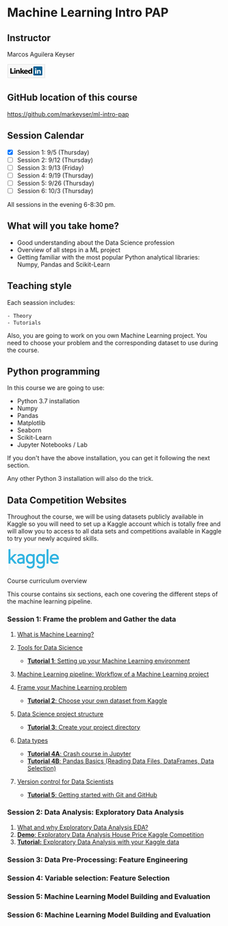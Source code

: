 # Machine Learning Intro PAP

## Instructor

Marcos Aguilera Keyser 

[![](/imgs/linkedin.png)](https://www.linkedin.com/in/markeyser/)

## GitHub location of this course

https://github.com/markeyser/ml-intro-pap

## Session Calendar

- [X] Session 1: 9/5 (Thursday)
- [ ] Session 2: 9/12 (Thursday)
- [ ] Session 3: 9/13 (Friday)
- [ ] Session 4: 9/19 (Thursday)
- [ ] Session 5: 9/26 (Thursday)
- [ ] Session 6: 10/3 (Thursday)

All sessions in the evening 6-8:30 pm.

## What will you take home?

- Good understanding about the Data Science profession
- Overview of all steps in a ML project
- Getting familiar with the most popular Python analytical libraries: Numpy, Pandas and Scikit-Learn

## Teaching style

Each seassion includes:

    - Theory
    - Tutorials 
    
Also, you are going to work on you own Machine Learning project. You need to choose your problem and the corresponding dataset to use during the course.

## Python programming

In this course we are going to use:

- Python 3.7 installation
- Numpy
- Pandas
- Matplotlib
- Seaborn
- Scikit-Learn
- Jupyter Notebooks / Lab

If you don't have the above installation, you can get it following the next section.

Any other Python 3 installation will also do the trick.

## Data Competition Websites

Throughout the course, we will be using datasets publicly available in Kaggle so you will need to set up a Kaggle account which is totally free and will allow you to access to all data sets and competitions available in Kaggle to try your newly acquired skills. 

[![](/imgs/kagglelogo.png)](https://www.kaggle.com/)

 Course curriculum overview

This course contains six sections, each one covering the different steps of the machine learning pipeline. 

### Session 1: Frame the problem and Gather the data

1. [What is Machine Learning?](https://github.com/markeyser/ml-intro-pap/blob/master/notes-S1/01-What-is-Machine-Learning.ipynb)
2. [Tools for Data Sicience](https://github.com/markeyser/ml-intro-pap/blob/master/notes-S1/02-Tools-for-Data-Science.ipynb)
    - [**Tutorial 1**: Setting up your Machine Learning environment](https://github.com/markeyser/ml-intro-pap/blob/master/notes-S1/Tutorial-1-Setting-up-ML-Environment.ipynb)
3. [Machine Learning pipeline: Workflow of a Machine Learning project](https://github.com/markeyser/ml-intro-pap/blob/master/notes-S1/03-Machine-Learning-pipeline.ipynb)
4. [Frame your Machine Learning problem](https://github.com/markeyser/ml-intro-pap/blob/master/notes-S1/04-Frame-your-ML-%20problem.ipynb)
    - [**Tutorial 2**: Choose your own dataset from Kaggle](https://github.com/markeyser/ml-intro-pap/blob/master/notes-S1/Tutorial-02-Data-from-Kaggle.ipynb)

5. [Data Science project structure](https://github.com/markeyser/ml-intro-pap/blob/master/notes-S1/05-Data-Science-project-structure.ipynb)
    - [**Tutorial 3**: Create your project directory](https://github.com/markeyser/ml-intro-pap/blob/master/notes-S1/05-Data-Science-project-structure.ipynb)
6. [Data types](https://github.com/markeyser/ml-intro-pap/blob/master/notes/06-Data-Types.ipynb)
    - [**Tutorial 4A**: Crash course in Jupyter](https://github.com/markeyser/ml-intro-pap/blob/master/notes-S1/Tutorial-04A-Jupyter-Crash-Course.ipynb)
    - [**Tutorial 4B**: Pandas Basics (Reading Data Files, DataFrames, Data Selection)](https://github.com/markeyser/ml-intro-pap/blob/master/notes-S1/Tutorial-04B-Pandas-Basics.ipynb)
6. [Version control for Data Scientists](https://github.com/markeyser/ml-intro-pap/blob/master/notes-S1/05-Data-Science-project-structure.ipynb)
    - [**Tutorial 5**: Getting started with Git and GitHub](https://github.com/markeyser/ml-intro-pap/blob/master/notes-S1/05-Data-Science-project-structure.ipynb)

### Session 2: Data Analysis: Exploratory Data Analysis

1. [What and why Exploratory Data Analysis EDA?](https://github.com/markeyser/ml-intro-pap/blob/master/notes-S2/01-Introduction.ipynb)
2. [**Demo**: Exploratory Data Analysis House Price Kaggle Competition](https://github.com/markeyser/ml-intro-pap/blob/master/notes-S2/02-Demo-Data-Analysis.ipynb)
3. [**Tutorial:** Exploratory Data Analysis with your Kaggle data](https://github.com/markeyser/ml-intro-pap/blob/master/notes-S2/03-Tutorial-Data-Analysis.ipynb)

### Session 3: Data Pre-Processing: Feature Engineering
### Session 4: Variable selection: Feature Selection
### Session 5: Machine Learning Model Building and Evaluation
### Session 6: Machine Learning Model Building and Evaluation
